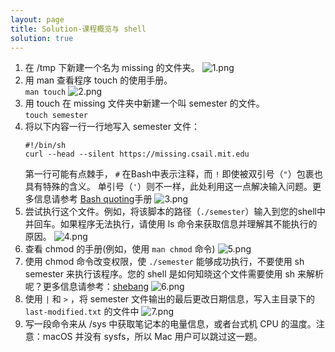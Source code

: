 ```yaml
---
layout: page
title: Solution-课程概览与 shell
solution: true
---
```


1. 在 /tmp 下新建一个名为 missing 的文件夹。
    ![1.png]({{site.url}}/2020/solutions/images/1/1.png)
2. 用 man 查看程序 touch 的使用手册。  
    `man touch`
    ![2.png]({{site.url}}/2020/solutions/images/1/2.png)
 3. 用 touch 在 missing 文件夹中新建一个叫 semester 的文件。  
    `touch semester`
 4. 将以下内容一行一行地写入 semester 文件：     
    ```
    #!/bin/sh
    curl --head --silent https://missing.csail.mit.edu
    ```
    第一行可能有点棘手， `#` 在Bash中表示注释，而 `!` 即使被双引号（`"`）包裹也具有特殊的含义。  单引号（`'`）则不一样，此处利用这一点解决输入问题。更多信息请参考  [Bash quoting](https://www.gnu.org/software/bash/manual/html_node/Quoting.html)手册
    ![3.png]({{site.url}}/2020/solutions/images/1/3.png)
5. 尝试执行这个文件。例如，将该脚本的路径（`./semester`）输入到您的shell中并回车。如果程序无法执行，请使用 ls 命令来获取信息并理解其不能执行的原因。
    ![4.png]({{site.url}}/2020/solutions/images/1/4.png)
6. 查看 chmod 的手册(例如，使用 `man chmod` 命令)
    ![5.png]({{site.url}}/2020/solutions/images/1/5.png)
7. 使用 chmod 命令改变权限，使 `./semester` 能够成功执行，不要使用 sh semester 来执行该程序。您的 shell 是如何知晓这个文件需要使用 sh 来解析呢？更多信息请参考：[shebang](https://en.wikipedia.org/wiki/Shebang_(Unix))
    ![6.png]({{site.url}}/2020/solutions/images/1/6.png)
8. 使用 `|` 和 `>` ，将 semester 文件输出的最后更改日期信息，写入主目录下的 `last-modified.txt` 的文件中
    ![7.png]({{site.url}}/2020/solutions/images/1/7.png)
9. 写一段命令来从 /sys 中获取笔记本的电量信息，或者台式机 CPU 的温度。注意：macOS 并没有 sysfs，所以 Mac 用户可以跳过这一题。






